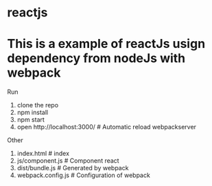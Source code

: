 # reactjs

# This is a example of reactJs usign dependency from nodeJs with webpack

Run

 1. clone the repo
 2. npm install
 3. npm start
 4. open http://localhost:3000/     # Automatic reload webpackserver

Other

1. index.html          # index
2. js/component.js      # Component react
3. dist/bundle.js       # Generated by webpack
4. webpack.config.js    # Configuration of webpack